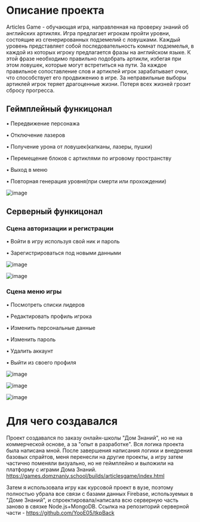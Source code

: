 # Описание проекта
Articles Game - обучающая игра, направленная на проверку знаний об английских артиклях. Игра предлагает игрокам пройти уровни, состоящие из сгенерированных подземелий с ловушками. 
Каждый уровень представляет собой последовательность комнат подземелья, в каждой из которых игроку предлагается фразы на английском языке. 
К этой фразе необходимо правильно подобрать артикли, избегая при этом ловушек, которые могут встретиться на пути. 
За каждое правильное сопоставление слов и артиклей игрок зарабатывает очки, что способствует его продвижению в игре. 
За неправильные выборы артиклей игрок теряет драгоценные жизни. Потеря всех жизней грозит сбросу прогресса. 

## Геймплейный функицонал

• Передвижение персонажа

• Отключение лазеров

• Получение урона от ловушек(капканы, лазеры, пушки)

• Перемещение блоков с артиклями по игровому пространству

• Выход в меню

• Повторная генерация уровня(при смерти или прохождении)

![image](https://github.com/YooE05/tkpClient/assets/90957460/5d3d7df4-ddb3-4533-a64e-14ee806c9e31)


## Серверный функицонал

### Сцена авторизации и регистрации
• Войти в игру используя свой ник и пароль

• Зарегистрироваться под новыми данными

![image](https://github.com/YooE05/tkpClient/assets/90957460/3371061e-b1c8-4e46-97a5-242d77601f92)

![image](https://github.com/YooE05/tkpClient/assets/90957460/1be58d41-da07-4966-b2c8-31f911728078)


### Сцена меню игры
• Посмотреть списки лидеров

• Редактировать профиль игрока

• Изменить персональные данные

• Изменить пароль

• Удалить аккаунт

• Выйти из своего профиля

![image](https://github.com/YooE05/tkpClient/assets/90957460/0ec16206-3b50-4cdf-9eb9-bdd87538082c)

![image](https://github.com/YooE05/tkpClient/assets/90957460/32cfb7c2-2c79-4cb9-9fe8-6040bc307d35)

![image](https://github.com/YooE05/tkpClient/assets/90957460/39a50c69-6b3b-4a19-a7a3-f5df16e43d29)



# Для чего создавался
Проект создавался по заказу онлайн-школы "Дом Знаний", но не на коммерческой основе, а за "опыт в разработке". 
Вся логика проекта была написана мной. После завершения написания логики и внедрения базовых спрайтов, меня перенесли на другие проекты, а игру затем частично поменяли визуально, 
но не геймплейно и выложили на платформу с играми Дома Знаний. https://games.domznaniy.school/builds/articlesgame/index.html

Затем я использовала игру как курсовой проект в вузе, поэтому полностью убрала все связи с базами данных Firebase, используемых в "Доме Знаний", и спроектировала/написала всю серверную часть заново в связке Node.js+MongoDB. Ссылка на репозиторий серверной части - https://github.com/YooE05/tkpBack
